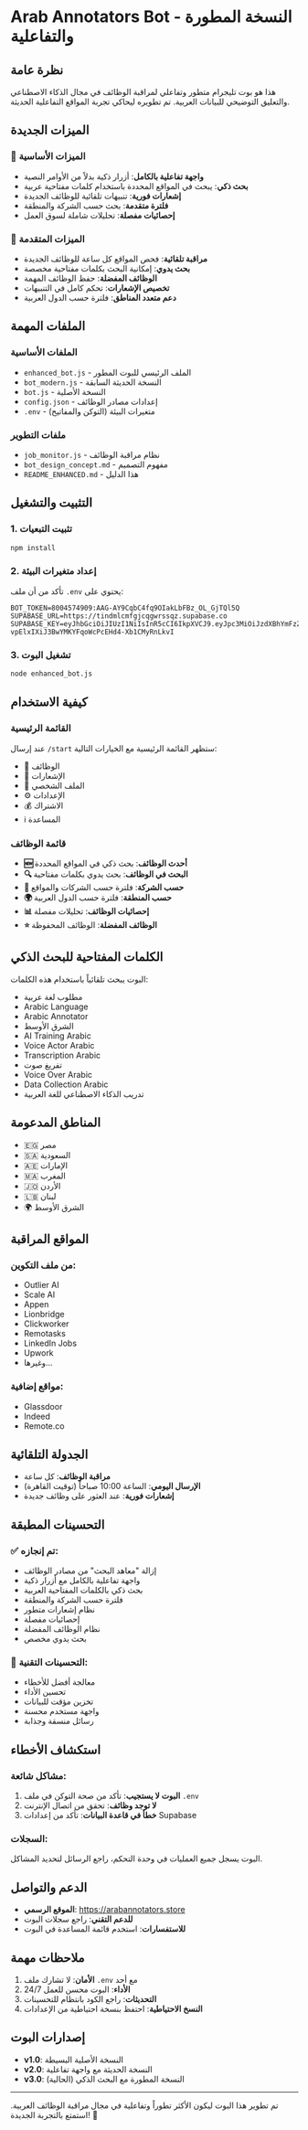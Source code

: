 # Arab Annotators Bot - النسخة المطورة والتفاعلية

## نظرة عامة
هذا هو بوت تليجرام متطور وتفاعلي لمراقبة الوظائف في مجال الذكاء الاصطناعي والتعليق التوضيحي للبيانات العربية. تم تطويره ليحاكي تجربة المواقع التفاعلية الحديثة.

## الميزات الجديدة

### 🚀 الميزات الأساسية
- **واجهة تفاعلية بالكامل**: أزرار ذكية بدلاً من الأوامر النصية
- **بحث ذكي**: يبحث في المواقع المحددة باستخدام كلمات مفتاحية عربية
- **إشعارات فورية**: تنبيهات تلقائية للوظائف الجديدة
- **فلترة متقدمة**: بحث حسب الشركة والمنطقة
- **إحصائيات مفصلة**: تحليلات شاملة لسوق العمل

### 🎯 الميزات المتقدمة
- **مراقبة تلقائية**: فحص المواقع كل ساعة للوظائف الجديدة
- **بحث يدوي**: إمكانية البحث بكلمات مفتاحية مخصصة
- **الوظائف المفضلة**: حفظ الوظائف المهمة
- **تخصيص الإشعارات**: تحكم كامل في التنبيهات
- **دعم متعدد المناطق**: فلترة حسب الدول العربية

## الملفات المهمة

### الملفات الأساسية
- `enhanced_bot.js` - الملف الرئيسي للبوت المطور
- `bot_modern.js` - النسخة الحديثة السابقة
- `bot.js` - النسخة الأصلية
- `config.json` - إعدادات مصادر الوظائف
- `.env` - متغيرات البيئة (التوكن والمفاتيح)

### ملفات التطوير
- `job_monitor.js` - نظام مراقبة الوظائف
- `bot_design_concept.md` - مفهوم التصميم
- `README_ENHANCED.md` - هذا الدليل

## التثبيت والتشغيل

### 1. تثبيت التبعيات
```bash
npm install
```

### 2. إعداد متغيرات البيئة
تأكد من أن ملف `.env` يحتوي على:
```
BOT_TOKEN=8004574909:AAG-AY9CqbC4fq9OIakLbFBz_OL_GjTQl5Q
SUPABASE_URL=https://tindmlcmfgjcqgwrssqz.supabase.co
SUPABASE_KEY=eyJhbGciOiJIUzI1NiIsInR5cCI6IkpXVCJ9.eyJpc3MiOiJzdXBhYmFzZSIsInJlZiI6InRpbmRtbGNtZmdqY3Fnd3Jzc3F6Iiwicm9sZSI6InNlcnZpY2Vfcm9sZSIsImlhdCI6MTc1MzM5NDc5MywiZXhwIjoyMDY4OTcwNzkzfQ.tx-vpElxIXiJ3BwYMKYFqoWcPcEHd4-Xb1CMyRnLkvI
```

### 3. تشغيل البوت
```bash
node enhanced_bot.js
```

## كيفية الاستخدام

### القائمة الرئيسية
عند إرسال `/start` ستظهر القائمة الرئيسية مع الخيارات التالية:
- 💼 الوظائف
- 🔔 الإشعارات  
- 👤 الملف الشخصي
- ⚙️ الإعدادات
- 💰 الاشتراك
- ℹ️ المساعدة

### قائمة الوظائف
- **🆕 أحدث الوظائف**: بحث ذكي في المواقع المحددة
- **🔍 البحث في الوظائف**: بحث يدوي بكلمات مفتاحية
- **🏢 حسب الشركة**: فلترة حسب الشركات والمواقع
- **🌍 حسب المنطقة**: فلترة حسب الدول العربية
- **📊 إحصائيات الوظائف**: تحليلات مفصلة
- **⭐ الوظائف المفضلة**: الوظائف المحفوظة

## الكلمات المفتاحية للبحث الذكي

البوت يبحث تلقائياً باستخدام هذه الكلمات:
- مطلوب لغة عربية
- Arabic Language
- Arabic Annotator
- الشرق الأوسط
- AI Training Arabic
- Voice Actor Arabic
- Transcription Arabic
- تفريغ صوت
- Voice Over Arabic
- Data Collection Arabic
- تدريب الذكاء الاصطناعي للغة العربية

## المناطق المدعومة

- 🇪🇬 مصر
- 🇸🇦 السعودية
- 🇦🇪 الإمارات
- 🇲🇦 المغرب
- 🇯🇴 الأردن
- 🇱🇧 لبنان
- 🌍 الشرق الأوسط

## المواقع المراقبة

### من ملف التكوين:
- Outlier AI
- Scale AI
- Appen
- Lionbridge
- Clickworker
- Remotasks
- LinkedIn Jobs
- Upwork
- وغيرها...

### مواقع إضافية:
- Glassdoor
- Indeed
- Remote.co

## الجدولة التلقائية

- **مراقبة الوظائف**: كل ساعة
- **الإرسال اليومي**: الساعة 10:00 صباحاً (توقيت القاهرة)
- **إشعارات فورية**: عند العثور على وظائف جديدة

## التحسينات المطبقة

### ✅ تم إنجازه:
- إزالة "معاهد البحث" من مصادر الوظائف
- واجهة تفاعلية بالكامل مع أزرار ذكية
- بحث ذكي بالكلمات المفتاحية العربية
- فلترة حسب الشركة والمنطقة
- نظام إشعارات متطور
- إحصائيات مفصلة
- نظام الوظائف المفضلة
- بحث يدوي مخصص

### 🔧 التحسينات التقنية:
- معالجة أفضل للأخطاء
- تحسين الأداء
- تخزين مؤقت للبيانات
- واجهة مستخدم محسنة
- رسائل منسقة وجذابة

## استكشاف الأخطاء

### مشاكل شائعة:
1. **البوت لا يستجيب**: تأكد من صحة التوكن في ملف `.env`
2. **لا توجد وظائف**: تحقق من اتصال الإنترنت
3. **خطأ في قاعدة البيانات**: تأكد من إعدادات Supabase

### السجلات:
البوت يسجل جميع العمليات في وحدة التحكم، راجع الرسائل لتحديد المشاكل.

## الدعم والتواصل

- **الموقع الرسمي**: https://arabannotators.store
- **للدعم التقني**: راجع سجلات البوت
- **للاستفسارات**: استخدم قائمة المساعدة في البوت

## ملاحظات مهمة

1. **الأمان**: لا تشارك ملف `.env` مع أحد
2. **الأداء**: البوت محسن للعمل 24/7
3. **التحديثات**: راجع الكود بانتظام للتحسينات
4. **النسخ الاحتياطية**: احتفظ بنسخة احتياطية من الإعدادات

## إصدارات البوت

- **v1.0**: النسخة الأصلية البسيطة
- **v2.0**: النسخة الحديثة مع واجهة تفاعلية
- **v3.0**: النسخة المطورة مع البحث الذكي (الحالية)

---

تم تطوير هذا البوت ليكون الأكثر تطوراً وتفاعلية في مجال مراقبة الوظائف العربية. استمتع بالتجربة الجديدة! 🚀


